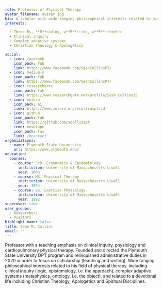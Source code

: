 ```yaml
---
role: Professor of Physical Therapy
avatar_filename: avatar.jpg
bio: A scholar with wide ranging philosophical interests related to his field of physical therapy, including clinical inquiry (logic, epistemology, i.e. the approach), complex adaptive systems (metaphysics, ontology, i.e. the object), and related to a devotional life including Christian Theology, Apologetics and Spiritual Disciplines.
interests:

  - Three Rs, **R**eading, w**R**iting, a**R**ithmetic
  - Clinical inquiry
  - Complex adaptive systems
  - Christian Theology & Apologetics

social:
  - icon: facebook
    icon_pack: fab
    link: https://www.facebook.com/SeanCollinsPT/
  - icon: medium-m
    icon_pack: fab
    link: https://www.facebook.com/SeanCollinsPT/
  - icon: researchgate
    icon_pack: fab
    link: https://www.researchgate.net/profile/Sean_Collins25
  - icon: zotero
    icon_pack: ai
    link: https://www.zotero.org/scollinsptscd
  - icon: github
    icon_pack: fab
    link: https://github.com/scollinspt
  - icon: envelope
    icon_pack: fas
    link: /#contact
organizations:
  - name: Plymouth State University
    url: https://www.plymouth.edu/
education:
  courses:
    - course: ScD, Ergonomics & Epidemiology
      institution: University of Massachusetts Lowell
      year: 2003
    - course: MS, Physical Therapy
      institution: University of Massachusetts Lowell
      year: 1994
    - course: BS, Exercise Physiology
      institution: University of Massachusetts Lowell
      year: 1992
superuser: true
user_groups:
  - Researchers
  - Visitors
highlight_name: false
title: Sean M. Collins
email: ""
---
```


Professor with a teaching emphasis on clinical inquiry, physiology and cardiopulmonary physical therapy. Founded and directed the Plymouth State University DPT program and relinquished administrative duties in 2020 in order to focus on scholarship (teaching and writing). Wide ranging philosophical interests related to his field of physical therapy, including clinical inquiry (logic, epistemology, i.e. the approach), complex adaptive systems (metaphysics, ontology, i.e. the object), and related to a devotional life including Christian Theology, Apologetics and Spiritual Disciplines.

